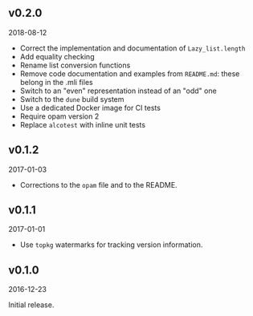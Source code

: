 v0.2.0
-------
2018-08-12

- Correct the implementation and documentation of `Lazy_list.length`
- Add equality checking
- Rename list conversion functions
- Remove code documentation and examples from `README.md`: these belong in the .mli files
- Switch to an "even" representation instead of an "odd" one
- Switch to the `dune` build system
- Use a dedicated Docker image for CI tests
- Require opam version 2
- Replace `alcotest` with inline unit tests

v0.1.2
-------
2017-01-03

- Corrections to the `opam` file and to the README.

v0.1.1
-------
2017-01-01

- Use `topkg` watermarks for tracking version information.

v0.1.0
-------
2016-12-23

Initial release.
